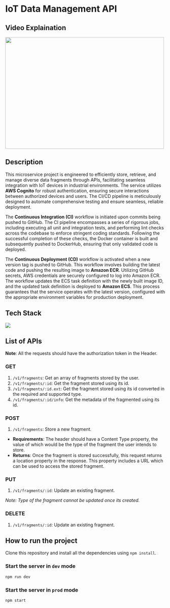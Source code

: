 # IoT Data Management API

## Video Explaination

[<img src="https://img.youtube.com/vi/xJ_gedeHwtw/0.jpg" width="500" height="350"
/>](https://www.youtube.com/embed/xJ_gedeHwtw)

## Description

This microservice project is engineered to efficiently store, retrieve, and manage diverse data fragments through APIs, facilitating seamless integration with IoT devices in industrial environments. The service utilizes **AWS Cognito** for robust authentication, ensuring secure interactions between authorized devices and users. The CI/CD pipeline is meticulously designed to automate comprehensive testing and ensure seamless, reliable deployment.

The **Continuous Integration (CI)** workflow is initiated upon commits being pushed to GitHub. The CI pipeline encompasses a series of rigorous jobs, including executing all unit and integration tests, and performing lint checks across the codebase to enforce stringent coding standards. Following the successful completion of these checks, the Docker container is built and subsequently pushed to DockerHub, ensuring that only validated code is deployed.

The **Continuous Deployment (CD)** workflow is activated when a new version tag is pushed to GitHub. This workflow involves building the latest code and pushing the resulting image to **Amazon ECR**. Utilizing GitHub secrets, AWS credentials are securely configured to log into Amazon ECR. The workflow updates the ECS task definition with the newly built image ID, and the updated task definition is deployed to **Amazon ECS**. This process guarantees that the service operates with the latest version, configured with the appropriate environment variables for production deployment.

## Tech Stack

<img src="https://skillicons.dev/icons?i=nodejs,express,jest,docker,aws,githubactions,dynamodb" />

## List of APIs

**Note**: All the requests should have the authorization token in the Header. 

### GET 
1. `/v1/fragments`: Get an array of fragments stored by the user.
2. `/v1/fragments/:id`: Get the fragment stored using its id.
3. `/v1/fragments/:id.ext`: Get the fragment stored using its id converted in the required and supported type.
4. `/v1/fragments/:id/info`: Get the metadata of the fragmented using its id.

### POST
1. `/v1/fragments`: Store a new fragment.
- **Requirements**: The header should have a Content Type property, the value of which would be the type of the fragment the user intends to store.
- **Returns**: Once the fragment is stored successfully, this request returns a location property in the response. This property includes a URL which can be used to access the stored fragment.

### PUT
1. `/v1/fragments/:id`: Update an existing fragment.

*Note: Type of the fragment cannot be updated once its created.*

### DELETE
1. `/v1/fragments/:id`: Update an existing fragment.

## How to run the project

Clone this repository and install all the dependencies using `npm install`.

### Start the server in `dev` mode

```bash
npm run dev
```

### Start the server in `prod` mode

```bash
npm start
```
